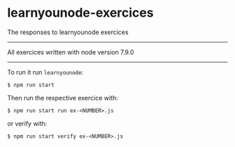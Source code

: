# learnyounode-exercices
The responses to learnyounode exercices

---

All exercices written with node version 7.9.0

---

To run it run `learnyounode`:
```
$ npm run start
```
Then run the respective exercice with:
```
$ npm run start run ex-<NUMBER>.js
```
or verify with:
```
$ npm run start verify ex-<NUMBER>.js
```

